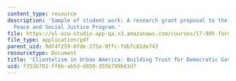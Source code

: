 ```yaml
---
content_type: resource
description: 'Sample of student work: A research grant proposal to the Ford Foundation
  Peace and Social Justice Program.'
file: https://ol-ocw-studio-app-qa.s3.amazonaws.com/courses/17-905-forms-of-political-participation-old-and-new-spring-2005/f353b701ff6bab5dd850355b799b63d7_paper3.pdf
file_type: application/pdf
parent_uid: 9df4f259-0fde-275a-9ffc-fdb7c61de743
resourcetype: Document
title: 'Clientelism in Urban America: Building Trust for Democratic Governance'
uid: f353b701-ff6b-ab5d-d850-355b799b63d7
---
```

